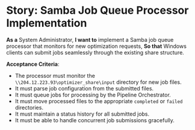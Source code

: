 # Story: Samba Job Queue Processor Implementation

**As a** System Administrator,
**I want to** implement a Samba job queue processor that monitors for new optimization requests,
**So that** Windows clients can submit jobs seamlessly through the existing share structure.

**Acceptance Criteria**:
- The processor must monitor the `\\204.12.223.93\optimizer_share\input` directory for new job files.
- It must parse job configuration from the submitted files.
- It must queue jobs for processing by the Pipeline Orchestrator.
- It must move processed files to the appropriate `completed` or `failed` directories.
- It must maintain a status history for all submitted jobs.
- It must be able to handle concurrent job submissions gracefully.

